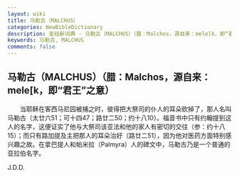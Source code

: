 ```yaml
---
layout: wiki
title: 马勒古（MALCHUS）
categories: NewBibleDictionary
description: 圣经新词典 - 马勒古（MALCHUS）（腊：Malchos，源自来：mele[k，即“君王”之意）
keywords: 马勒古, MALCHUS
comments: false
---
```


## 马勒古（MALCHUS）（腊：Malchos，源自来：mele[k，即“君王”之意）

　　当耶稣在客西马尼园被捕之时，彼得把大祭司的仆人的耳朵砍掉了，那人名叫马勒古（太廿六51；可十四47；路廿二50；约十八10）。福音书中只有约翰提到这人的名字，这便证实了他与大祭司该亚法和他的家人有密切的交往（参：约十八15）；而只有路加提及主把那人的耳朵治好（路廿二51），因为他对医药方面特别感兴趣之故。在拿巴提人和帕米拉（Palmyra）人的碑文中，马勒古乃是一个普通的亚拉伯名字。

J.D.D.









